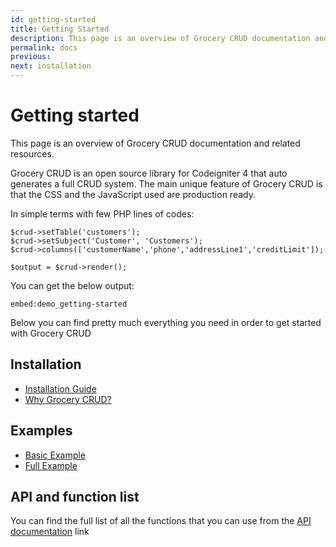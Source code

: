 ```yaml
---
id: getting-started
title: Getting Started
description: This page is an overview of Grocery CRUD documentation and related resources.
permalink: docs
previous: 
next: installation
---
```


# Getting started

This page is an overview of Grocery CRUD documentation and related resources.

Grocery CRUD is an open source library for Codeigniter 4 that auto generates a full CRUD system. 
The main unique feature of Grocery CRUD is that the CSS and the JavaScript used are production ready.

In simple terms with few PHP lines of codes:

<pre><code class="language-php">$crud->setTable('customers');
$crud->setSubject('Customer', 'Customers');
$crud->columns(['customerName','phone','addressLine1','creditLimit']);

$output = $crud->render();
</code></pre>

You can get the below output:

`embed:demo_getting-started`

Below you can find pretty much everything you need in order to get started with Grocery CRUD

## Installation
 
- [Installation Guide](/docs/installation)
- [Why Grocery CRUD?](/docs/why-grocery-crud)

## Examples

- [Basic Example](/docs/basic-example)
- [Full Example](/docs/full-example)

## API and function list

You can find the full list of all the functions that you can use from the [API documentation](docs/api-and-functions-list) link
